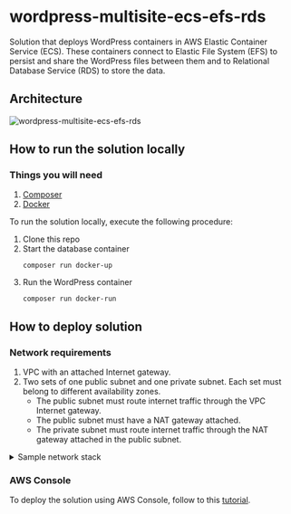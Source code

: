 # wordpress-multisite-ecs-efs-rds

Solution that deploys WordPress containers in AWS Elastic Container Service (ECS). These containers connect to Elastic File System (EFS) to persist and share the WordPress files between them and to Relational Database Service (RDS) to store the data.

## Architecture

![wordpress-multisite-ecs-efs-rds](https://user-images.githubusercontent.com/4935587/150462554-d7126f41-4155-4fa2-8041-f5c26297e26a.png)

## How to run the solution locally

### Things you will need

1. [Composer](https://getcomposer.org/download/)
2. [Docker](https://docs.docker.com/get-docker/)

To run the solution locally, execute the following procedure:

1. Clone this repo
2. Start the database container
    ```
    composer run docker-up
    ```
3. Run the WordPress container
    ```
    composer run docker-run
    ```

## How to deploy solution

### Network requirements

1. VPC with an attached Internet gateway.
2. Two sets of one public subnet and one private subnet. Each set must belong to different availability zones.
    - The public subnet must route internet traffic through the VPC Internet gateway.
    - The public subnet must have a NAT gateway attached.
    - The private subnet must route internet traffic through the NAT gateway attached in the public subnet.

<details><summary>Sample network stack</summary>
<p>

    AWSTemplateFormatVersion: '2010-09-09'
    Description: ''


    #################### STACK MAPPINGS ####################

    Mappings:

        SubnetConfig:
            VPC:
                CIDR: 10.2.0.0/16
            PublicSubnet1:
                CIDR: 10.2.0.0/24
            PublicSubnet2:
                CIDR: 10.2.1.0/24
            PrivateSubnet1:
                CIDR: 10.2.2.0/24
            PrivateSubnet2:
                CIDR: 10.2.3.0/24

    #################### STACK RESOURCES ####################

    Resources:

        #################### VPC ####################

        VPC:
            Type: AWS::EC2::VPC
            Properties:
            CidrBlock: !FindInMap [ SubnetConfig, VPC, CIDR ]
            InstanceTenancy: default
            EnableDnsHostnames: true
            EnableDnsSupport: true
            Tags:
                - Key: Name
                Value: !Sub '${AWS::StackName}-VPC'

        #################### INTERNET GATEWAY ####################

        InternetGateway:
            Type: AWS::EC2::InternetGateway
            Properties:
            Tags:
                - Key: Name
                Value: !Sub '${AWS::StackName}-VPC-IG'
            
        InternetGatewayAttachment:
            Type: AWS::EC2::VPCGatewayAttachment
            Properties:
            InternetGatewayId: !Ref InternetGateway
            VpcId: !Ref VPC

        #################### PUBLIC ROUTE TABLE ####################

        PublicRouteTable:
            Type: AWS::EC2::RouteTable
            Properties:
            VpcId: !Ref VPC
            Tags:
                - Key: Name
                Value: !Sub '${AWS::StackName}-VPC-PubRT'

        DefaultPublicRoute:
            DependsOn:
            - InternetGatewayAttachment
            Type: AWS::EC2::Route
            Properties:
            RouteTableId: !Ref PublicRouteTable
            DestinationCidrBlock: 0.0.0.0/0
            GatewayId: !Ref InternetGateway

        #################### PUBLIC SUBNETS ####################

        #################### SUBNET1 ####################

        PublicSubnet1:
            Type: AWS::EC2::Subnet
            Properties:
            AvailabilityZone: !Select [ 0, !GetAZs '' ]
            CidrBlock: !FindInMap [ SubnetConfig, PublicSubnet1, CIDR ]
            MapPublicIpOnLaunch: true
            Tags:
                - Key: Name
                Value: !Sub '${AWS::StackName}-VPC-PubSN1'
            VpcId: !Ref VPC

        PublicSubnet1RouteTableAssociation:
            Type: AWS::EC2::SubnetRouteTableAssociation
            Properties:
            RouteTableId: !Ref PublicRouteTable
            SubnetId: !Ref PublicSubnet1

        PublicSubnet1ElasticIP:
            Type: AWS::EC2::EIP
            Properties:
            Domain: vpc
            Tags:
                - Key: Name
                Value: !Sub '${AWS::StackName}-VPC-PubSN1-NG-EIP'
            
        PublicSubnet1NatGateway:
            Type: AWS::EC2::NatGateway
            Properties:
            AllocationId: !GetAtt PublicSubnet1ElasticIP.AllocationId
            SubnetId: !Ref PublicSubnet1
            Tags:
                - Key: Name
                Value: !Sub '${AWS::StackName}-VPC-PubSN1-NG'

        #################### SUBNET2 ####################

        PublicSubnet2:
            Type: AWS::EC2::Subnet
            Properties:
            AvailabilityZone: !Select [ 1, !GetAZs '' ]
            CidrBlock: !FindInMap [ SubnetConfig, PublicSubnet2, CIDR ]
            MapPublicIpOnLaunch: true
            Tags:
                - Key: Name
                Value: !Sub '${AWS::StackName}-VPC-PubSN2'
            VpcId: !Ref VPC

        PublicSubnet2RouteTableAssociation:
            Type: AWS::EC2::SubnetRouteTableAssociation
            Properties:
            RouteTableId: !Ref PublicRouteTable
            SubnetId: !Ref PublicSubnet2

        PublicSubnet2ElasticIP:
            Type: AWS::EC2::EIP
            Properties:
            Domain: vpc
            Tags:
                - Key: Name
                Value: !Sub '${AWS::StackName}-VPC-PubSN2-NG-EIP'
            
        PublicSubnet2NatGateway:
            Type: AWS::EC2::NatGateway
            Properties:
            AllocationId: !GetAtt PublicSubnet2ElasticIP.AllocationId
            SubnetId: !Ref PublicSubnet2
            Tags:
                - Key: Name
                Value: !Sub '${AWS::StackName}-VPC-PubSN2-NG'

        #################### PRIVATE SUBNETS ####################

        #################### SUBNET1 ####################

        PrivateSubnet1:
            Type: AWS::EC2::Subnet
            Properties:
            AvailabilityZone: !Select [ 0, !GetAZs '' ]
            CidrBlock: !FindInMap [ SubnetConfig, PrivateSubnet1, CIDR ]
            Tags:
                - Key: Name
                Value: !Sub '${AWS::StackName}-VPC-PrivSN1'
            VpcId:
                Ref: VPC

        PrivateSubnet1RouteTable:
            Type: AWS::EC2::RouteTable
            Properties:
            VpcId: !Ref VPC
            Tags:
                - Key: Name
                Value: !Sub '${AWS::StackName}-VPC-PrivSN1-RT'

        PrivateSubnet1RouteTableAssociation:
            Type: AWS::EC2::SubnetRouteTableAssociation
            Properties:
            RouteTableId: !Ref PrivateSubnet1RouteTable
            SubnetId: !Ref PrivateSubnet1

        RouteToPublicSubnet1NatGateway:
            Type: AWS::EC2::Route
            Properties:
            RouteTableId: !Ref PrivateSubnet1RouteTable
            DestinationCidrBlock: 0.0.0.0/0
            NatGatewayId: !Ref PublicSubnet1NatGateway

        #################### SUBNET2 ####################

        PrivateSubnet2:
            Type: AWS::EC2::Subnet
            Properties:
            AvailabilityZone: !Select [ 1, !GetAZs '' ]
            CidrBlock: !FindInMap [ SubnetConfig, PrivateSubnet2, CIDR ]
            Tags:
                - Key: Name
                Value: !Sub '${AWS::StackName}-VPC-PrivSN2'
            VpcId:
                Ref: VPC

        PrivateSubnet2RouteTable:
            Type: AWS::EC2::RouteTable
            Properties:
            VpcId: !Ref VPC
            Tags:
                - Key: Name
                Value: !Sub '${AWS::StackName}-VPC-PrivSN2-RT'

        PrivateSubnet2RouteTableAssociation:
            Type: AWS::EC2::SubnetRouteTableAssociation
            Properties:
            RouteTableId: !Ref PrivateSubnet2RouteTable
            SubnetId: !Ref PrivateSubnet2

        RouteToPublicSubnet2NatGateway:
            Type: AWS::EC2::Route
            Properties:
            RouteTableId: !Ref PrivateSubnet2RouteTable
            DestinationCidrBlock: 0.0.0.0/0
            NatGatewayId: !Ref PublicSubnet2NatGateway

</p>
</details>

### AWS Console

To deploy the solution using AWS Console, follow to this [tutorial](https://docs.aws.amazon.com/AWSCloudFormation/latest/UserGuide/cfn-console-create-stack.html).